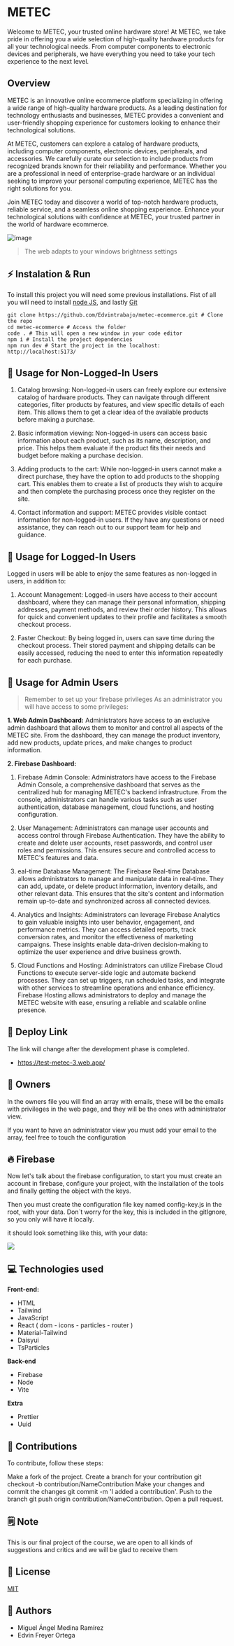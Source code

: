 # METEC

Welcome to METEC, your trusted online hardware store! At METEC, we take pride in offering you a wide selection of high-quality hardware products for all your technological needs. From computer components to electronic devices and peripherals, we have everything you need to take your tech experience to the next level.

## Overview
METEC is an innovative online ecommerce platform specializing in offering a wide range of high-quality hardware products. As a leading destination for technology enthusiasts and businesses, METEC provides a convenient and user-friendly shopping experience for customers looking to enhance their technological solutions.

At METEC, customers can explore a catalog of hardware products, including computer components, electronic devices, peripherals, and accessories. We carefully curate our selection to include products from recognized brands known for their reliability and performance. Whether you are a professional in need of enterprise-grade hardware or an individual seeking to improve your personal computing experience, METEC has the right solutions for you.

Join METEC today and discover a world of top-notch hardware products, reliable service, and a seamless online shopping experience. Enhance your technological solutions with confidence at METEC, your trusted partner in the world of hardware ecommerce.

![image](https://github.com/Edvintrabajo/metec-ecommerce/assets/90867675/99d4fd64-c45d-48e9-89fd-41a24a5fc659)

> The web adapts to your windows brightness settings

## ⚡️ Instalation & Run
To install this project you will need some previous installations.
Fist of all you will need to install [node JS](https://nodejs.org/en), and lastly [Git](https://git-scm.com/book/en/v2/Getting-Started-Installing-Git)

```shell
git clone https://github.com/Edvintrabajo/metec-ecommerce.git # Clone the repo
cd metec-ecommerce # Access the folder
code . # This will open a new window in your code editor 
npm i # Install the project dependencies
npm run dev # Start the project in the localhost: http://localhost:5173/
```


## 🤚 Usage for Non-Logged-In Users

1. Catalog browsing: Non-logged-in users can freely explore our extensive catalog of hardware products. They can navigate through different categories, filter products by features, and view specific details of each item. This allows them to get a clear idea of the available products before making a purchase.

2. Basic information viewing: Non-logged-in users can access basic information about each product, such as its name, description, and price. This helps them evaluate if the product fits their needs and budget before making a purchase decision.

3. Adding products to the cart: While non-logged-in users cannot make a direct purchase, they have the option to add products to the shopping cart. This enables them to create a list of products they wish to acquire and then complete the purchasing process once they register on the site.

4. Contact information and support: METEC provides visible contact information for non-logged-in users. If they have any questions or need assistance, they can reach out to our support team for help and guidance.

## 👋 Usage for Logged-In Users

Logged in users will be able to enjoy the same features as non-logged in users, in addition to:

1. Account Management: Logged-in users have access to their account dashboard, where they can manage their personal information, shipping addresses, payment methods, and review their order history. This allows for quick and convenient updates to their profile and facilitates a smooth checkout process.

2. Faster Checkout: By being logged in, users can save time during the checkout process. Their stored payment and shipping details can be easily accessed, reducing the need to enter this information repeatedly for each purchase.

## 👮 Usage for Admin Users
> Remember to set up your firebase privileges 
As an administrator you will have access to some privileges:

**1. Web Admin Dashboard:** Administrators have access to an exclusive admin dashboard that allows them to monitor and control all aspects of the METEC site. From the dashboard, they can manage the product inventory, add new products, update prices, and make changes to product information.

**2. Firebase Dashboard:**
1. Firebase Admin Console: Administrators have access to the Firebase Admin Console, a comprehensive dashboard that serves as the centralized hub for managing METEC's backend infrastructure. From the console, administrators can handle various tasks such as user authentication, database management, cloud functions, and hosting configuration.

2. User Management: Administrators can manage user accounts and access control through Firebase Authentication. They have the ability to create and delete user accounts, reset passwords, and control user roles and permissions. This ensures secure and controlled access to METEC's features and data.

3. eal-time Database Management: The Firebase Real-time Database allows administrators to manage and manipulate data in real-time. They can add, update, or delete product information, inventory details, and other relevant data. This ensures that the site's content and information remain up-to-date and synchronized across all connected devices.

4. Analytics and Insights: Administrators can leverage Firebase Analytics to gain valuable insights into user behavior, engagement, and performance metrics. They can access detailed reports, track conversion rates, and monitor the effectiveness of marketing campaigns. These insights enable data-driven decision-making to optimize the user experience and drive business growth.

5. Cloud Functions and Hosting: Administrators can utilize Firebase Cloud Functions to execute server-side logic and automate backend processes. They can set up triggers, run scheduled tasks, and integrate with other services to streamline operations and enhance efficiency. Firebase Hosting allows administrators to deploy and manage the METEC website with ease, ensuring a reliable and scalable online presence. 

## 🔗 Deploy Link 
The link will change after the development phase is completed.
- https://test-metec-3.web.app/

## 💸 Owners
In the owners file you will find an array with emails, these will be the emails with privileges in the web page, and they will be the ones with administrator view.

If you want to have an administrator view you must add your email to the array, feel free to touch the configuration

## 🔥 Firebase
Now let's talk about the firebase configuration, to start you must create an account in firebase, configure your project, with the installation of the tools and finally getting the object with the keys. 

Then you must create the configuration file key named config-key.js in the root, with your data.
Don´t worry for the key, this is included in the gitIgnore, so you only will have it locally.

it should look something like this, with your data:

![](https://hackmd.io/_uploads/rJbPHHCVn.png)

## 💻 Technologies used
**Front-end:**
* HTML
* Tailwind
* JavaScript
* React ( dom - icons - particles - router )
* Material-Tailwind
* Daisyui
* TsParticles

**Back-end**
* Firebase
* Node
* Vite

**Extra**
* Prettier
* Uuid

## 🤝 Contributions
To contribute, follow these steps:

Make a fork of the project.
Create a branch for your contribution git checkout -b contribution/NameContribution
Make your changes and commit the changes git commit -m 'I added a contribution'.
Push to the branch git push origin contribution/NameContribution.
Open a pull request.

## 🗒️ Note
This is our final project of the course, we are open to all kinds of suggestions and critics and we will be glad to receive them 

## 📜 License
[MIT](https://choosealicense.com/licenses/mit/)

## 🤖 Authors
- Miguel Ángel Medina Ramírez
- Edvin Freyer Ortega

